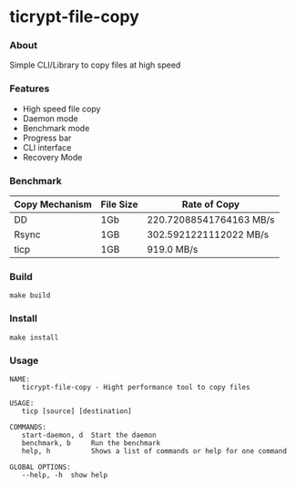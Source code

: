 # ticrypt-file-copy

### About
Simple CLI/Library to copy files at high speed

### Features
- High speed file copy
- Daemon mode
- Benchmark mode
- Progress bar
- CLI interface
- Recovery Mode

### Benchmark
| Copy Mechanism | File Size | Rate of Copy            |
|----------------|-----------|-------------------------|
| DD             | 1Gb       | 220.72088541764163 MB/s |
| Rsync          | 1GB       | 302.5921221112022 MB/s  |
| ticp           | 1GB       | 919.0 MB/s              |



### Build
```make build```

### Install
```make install```

### Usage
```
NAME:
   ticrypt-file-copy - Hight performance tool to copy files

USAGE:
   ticp [source] [destination]

COMMANDS:
   start-daemon, d  Start the daemon
   benchmark, b     Run the benchmark
   help, h          Shows a list of commands or help for one command

GLOBAL OPTIONS:
   --help, -h  show help
```

